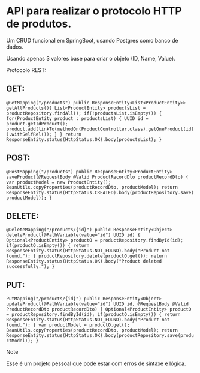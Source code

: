 # API para realizar o protocolo HTTP de produtos.

Um CRUD funcional em SpringBoot, usando Postgres como banco de dados.

Usando apenas 3 valores base para criar o objeto (ID, Name, Value).

Protocolo REST:

## GET:
`@GetMapping("/products")
	public ResponseEntity<List<ProductEntity>> getAllProducts(){
		List<ProductEntity> productsList = productRepository.findAll();
		if(!productsList.isEmpty()) {
			for(ProductEntity product : productsList) {
				UUID id = product.getIdProduct();
				product.add(linkTo(methodOn(ProductController.class).getOneProduct(id)).withSelfRel());
			}
		}
		return ResponseEntity.status(HttpStatus.OK).body(productsList);
	}`

## POST:
`@PostMapping("/products")
	public ResponseEntity<ProductEntity> saveProduct(@RequestBody @Valid ProductRecordDto productRecordDto) {
		var productModel = new ProductEntity();
		BeanUtils.copyProperties(productRecordDto, productModel);
		return ResponseEntity.status(HttpStatus.CREATED).body(productRepository.save(productModel));
	}`

## DELETE:
`@DeleteMapping("/products/{id}")
	public ResponseEntity<Object> deleteProduct(@PathVariable(value="id") UUID id) {
		Optional<ProductEntity> productO = productRepository.findById(id);
		if(productO.isEmpty()) {
			return ResponseEntity.status(HttpStatus.NOT_FOUND).body("Product not found.");
		}
		productRepository.delete(productO.get());
		return ResponseEntity.status(HttpStatus.OK).body("Product deleted successfully.");
	}`

 ## PUT:
 `PutMapping("/products/{id}")
	public ResponseEntity<Object> updateProduct(@PathVariable(value="id") UUID id, @RequestBody @Valid ProductRecordDto productRecordDto) {
		Optional<ProductEntity> productO = productRepository.findById(id);
		if(productO.isEmpty()) {
			return ResponseEntity.status(HttpStatus.NOT_FOUND).body("Product not found.");
		}
		var productModel = productO.get();
		BeanUtils.copyProperties(productRecordDto, productModel);
		return ResponseEntity.status(HttpStatus.OK).body(productRepository.save(productModel));
	}`


> [!NOTE]
> Esse é um projeto pessoal que pode estar com erros de sintaxe e lógica.
